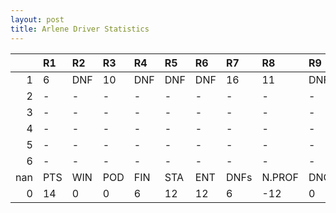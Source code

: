 ```yaml
---
layout: post 
title: Arlene Driver Statistics
--- 
```


|     | R1   | R2   | R3   | R4   | R5   | R6   | R7   | R8     | R9   | R10   | R11   | R12   | Points   | Pos   |
|----:|:-----|:-----|:-----|:-----|:-----|:-----|:-----|:-------|:-----|:------|:------|:------|:---------|:------|
|   1 | 6    | DNF  | 10   | DNF  | DNF  | DNF  | 16   | 11     | DNF  | 10    | 16    | DNF   | nan      | nan   |
|   2 | -    | -    | -    | -    | -    | -    | -    | -      | -    | -     | -     | -     | nan      | nan   |
|   3 | -    | -    | -    | -    | -    | -    | -    | -      | -    | -     | -     | -     | nan      | nan   |
|   4 | -    | -    | -    | -    | -    | -    | -    | -      | -    | -     | -     | -     | nan      | nan   |
|   5 | -    | -    | -    | -    | -    | -    | -    | -      | -    | -     | -     | -     | 0.0      | 51.0  |
|   6 | -    | -    | -    | -    | -    | -    | -    | -      | -    | nan   | nan   | nan   | 0.0      | 54.0  |
| nan | PTS  | WIN  | POD  | FIN  | STA  | ENT  | DNFs | N.PROF | DNQ  | %FIN  | PPR   | BST   | CHA      | RNK   |
|   0 | 14   | 0    | 0    | 6    | 12   | 12   | 6    | -12    | 0    | 50.0  | 1.17  | 6     | 0.0      | 43.0  |